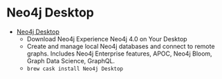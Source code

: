 # Neo4j Desktop
- [Neo4j Desktop](https://neo4j.com/download/)
  -  Download Neo4j  Experience Neo4j 4.0 on Your Desktop
  - Create and manage local Neo4j databases and connect to remote graphs. Includes Neo4j Enterprise features, APOC, Neo4j Bloom, Graph Data Science, GraphQL.
  - `brew cask install Neo4j Desktop`

